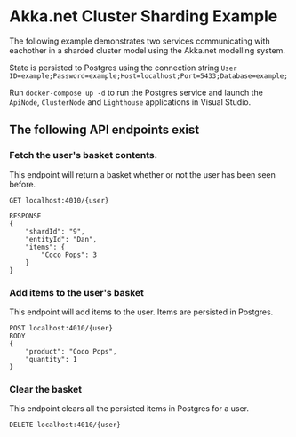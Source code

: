 # Akka.net Cluster Sharding Example

The following example demonstrates two services communicating with eachother in a sharded cluster model using the Akka.net modelling system.

State is persisted to Postgres using the connection string `User ID=example;Password=example;Host=localhost;Port=5433;Database=example;`

Run `docker-compose up -d` to run the Postgres service and launch the `ApiNode`, `ClusterNode` and `Lighthouse` applications in Visual Studio.

## The following API endpoints exist

### Fetch the user's basket contents.

This endpoint will return a basket whether or not the user has been seen before.

```
GET localhost:4010/{user}

RESPONSE
{
    "shardId": "9",
    "entityId": "Dan",
    "items": {
        "Coco Pops": 3
    }
}
```

### Add items to the user's basket

This endpoint will add items to the user. Items are persisted in Postgres.

```
POST localhost:4010/{user}
BODY
{
	"product": "Coco Pops",
	"quantity": 1
}
```


### Clear the basket

This endpoint clears all the persisted items in Postgres for a user.

```
DELETE localhost:4010/{user}
```

